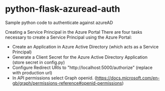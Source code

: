 # python-flask-azuread-auth
Sample python code to authenticate against azureAD


Creating a Service Principal in the Azure Portal
There are four tasks necessary to create a Service Principal using the Azure Portal:

* Create an Application in Azure Active Directory (which acts as a Service Principal)
* Generate a Client Secret for the Azure Active Directory Application (store secret in config.py)
* Configure Redirect URIs to "http://localhost:5000/authorize" (replace with production url)
* In API permissions select Graph openid. (https://docs.microsoft.com/en-gb/graph/permissions-reference#openid-permissions)
